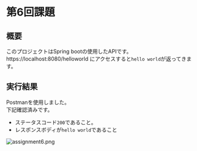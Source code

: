 # 第6回課題

## 概要

このプロジェクトはSpring bootの使用したAPIです。
https://localhost:8080/helloworld にアクセスすると`hello world`が返ってきます。

## 実行結果

Postmanを使用しました。  
下記確認済みです。

- ステータスコード`200`であること。
- レスポンスボディが`hello world`であること

![assignment6.png](..%2F..%2FOneDrive%2F%E7%94%BB%E5%83%8F%2F%E3%82%B9%E3%82%AF%E3%83%AA%E3%83%BC%E3%83%B3%E3%82%B7%E3%83%A7%E3%83%83%E3%83%88%2Fassignment6.png)

